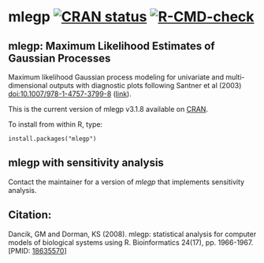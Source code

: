 # mlegp [![CRAN status](https://www.r-pkg.org/badges/version/mlegp)](https://cran.r-project.org/package=mlegp) [![R-CMD-check](https://github.com/gdancik/mlegp/workflows/R-CMD-check/badge.svg)](https://github.com/gdancik/mlegp/actions)

## mlegp: Maximum Likelihood Estimates of Gaussian Processes 

Maximum likelihood Gaussian process modeling for univariate and multi-dimensional outputs with diagnostic plots following Santner et al (2003) <doi:10.1007/978-1-4757-3799-8> ([link](http://link-springer-com-443.webvpn.fjmu.edu.cn/book/10.1007%2F978-1-4757-3799-8)). 

This is the current version of mlegp v3.1.8 available on [CRAN](https://cran.r-project.org/web/packages/mlegp/index.html). 

To install <mlegp> from within R, type:
~~~
install.packages("mlegp")
~~~

## mlegp with sensitivity analysis

Contact the maintainer for a version of *mlegp* that implements sensitivity analysis.

## Citation:

Dancik, GM and Dorman, KS (2008). mlegp: statistical analysis for
computer models of biological systems using R. Bioinformatics 24(17),
pp. 1966-1967. \[PMID: [18635570](http://www.ncbi.nlm.nih.gov/pubmed/18635570)\]


